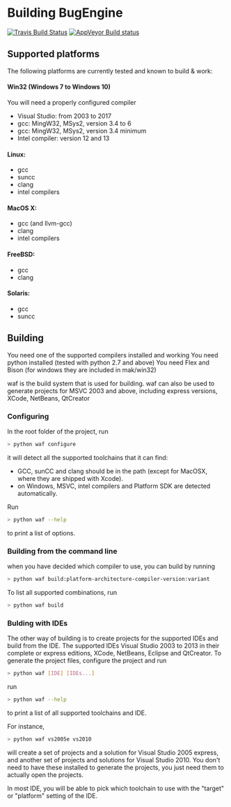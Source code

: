 Building BugEngine
==================
[![Travis Build Status](https://travis-ci.org/bugengine/BugEngine.svg?branch=master)](https://travis-ci.org/bugengine/BugEngine)
[![AppVeyor Build status](https://ci.appveyor.com/api/projects/status/3nlym06xn9528h9e/branch/master?svg=true)](https://ci.appveyor.com/project/bugengine/bugengine/branch/master)

Supported platforms
-------------------

The following platforms are currently tested and known to build & work:

#### Win32 (Windows 7 to Windows 10)
You will need a properly configured compiler
* Visual Studio: from 2003 to 2017
* gcc: MingW32, MSys2, version 3.4 to 6
* gcc: MingW32, MSys2, version 3.4 minimum
* Intel compiler: version 12 and 13

#### Linux:
* gcc
* suncc
* clang
* intel compilers

#### MacOS X:
* gcc (and llvm-gcc)
* clang
* intel compilers

#### FreeBSD:
* gcc
* clang

#### Solaris:
* gcc
* suncc



## Building

You need one of the supported compilers installed and working
You need python installed (tested with python 2.7 and above)
You need Flex and Bison (for windows they are included in mak/win32)

waf is the build system that is used for building.
waf can also be used to generate projects for MSVC 2003 and above, including express versions, XCode, NetBeans, QtCreator


### Configuring

In the root folder of the project, run
```sh
> python waf configure
```
it will detect all the supported toolchains that it can find:
* GCC, sunCC and clang should be in the path (except for MacOSX, where they are shipped with Xcode).
* on Windows, MSVC, intel compilers and Platform SDK are detected automatically.

Run
```sh
> python waf --help
```
to print a list of options.


### Building from the command line


when you have decided which compiler to use, you can build by running
```sh
> python waf build:platform-architecture-compiler-version:variant
```
To list all supported combinations, run
```sh
> python waf build
```


### Bulding with IDEs

The other way of building is to create projects for the supported IDEs and build from the IDE.
The supported IDEs Visual Studio 2003 to 2013 in their complete or express editions, XCode, NetBeans, Eclipse and QtCreator.
To generate the project files, configure the project and run
```sh
> python waf [IDE] [IDEs...]
```
run
```sh
> python waf --help
```
to print a list of all supported toolchains and IDE.

For instance,
```sh
> python waf vs2005e vs2010
```
will create a set of projects and a solution for Visual Studio 2005 express, and another set of projects and solutions for Visual Studio 2010.
You don't need to have these installed to generate the projects, you just need them to actually open the projects.

In most IDE, you will be able to pick which toolchain to use with the "target" or "platform" setting of the IDE.


